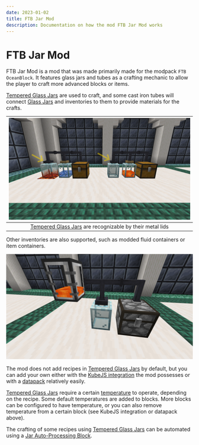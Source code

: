 ```yaml
---
date: 2023-01-02
title: FTB Jar Mod
description: Documentation on how the mod FTB Jar Mod works
---
```


# FTB Jar Mod

FTB Jar Mod is a mod that was made primarily made for the modpack `FTB OceanBlock`. It features glass jars and tubes as a crafting mechanic to allow the player to craft more advanced blocks or items.

[Tempered Glass Jars](./contents/jars.md#tempered-glass-jar) are used to craft, and some cast iron tubes will connect [Glass Jars](./contents/jars.md#glass-jar) and inventories to them to provide materials for the crafts.

| ![Example Setup](./images/example_setup.png "Example Setup") |
|:--:|
| <figcaption>[Tempered Glass Jars](./contents/jars.md#tempered-glass-jar) are recognizable by their metal lids</figcaption> |

Other inventories are also supported, such as modded fluid containers or item containers.

![Modded Setup](./images/modded_setup.png "Modded Setup")

The mod does not add recipes in [Tempered Glass Jars](./contents/jars.md#tempered-glass-jar) by default, but you can add your own either with the [KubeJS integration](./for-kubejs.md) the mod possesses or with a [datapack](./for-datapacks.md) relatively easily.

[Tempered Glass Jars](./contents/jars.md#tempered-glass-jar) require a certain [temperature](./contents/jars.md) to operate, depending on the recipe. Some default temperatures are added to blocks. More blocks can be configured to have temperature, or you can also remove temperature from a certain block (see KubeJS integration or datapack above).

The crafting of some recipes using [Tempered Glass Jars](./contents/jars.md#tempered-glass-jar) can be automated using a [Jar Auto-Processing Block](./contents/automation.md).